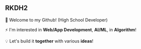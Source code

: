 ## RKDH2

👋 Welcome to my Github! (High School Developer)

⚡ I'm interested in **Web/App Development**, **AI/ML**, in **Algorithm**!

💡 Let's build it **together** with various **ideas**!
